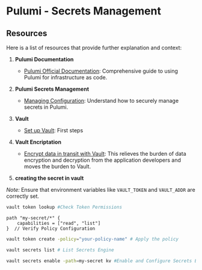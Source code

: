 # Pulumi - Secrets Management

## Resources

Here is a list of resources that provide further explanation and context:

1. **Pulumi Documentation**
   - [Pulumi Official Documentation](https://www.pulumi.com/docs/): Comprehensive guide to using Pulumi for infrastructure as code.

2. **Pulumi Secrets Management**
   - [Managing Configuration](https://www.sanjaybhagia.com/2021/01/26/pulumi-secrets-management): Understand how to securely manage secrets in Pulumi.

3. **Vault**

    - [Set up Vault](https://developer.hashicorp.com/vault/tutorials/get-started/setup): First steps


4. **Vault Encriptation**
   - [Encrypt data in transit with Vault](https://developer.hashicorp.com/vault/tutorials/encryption-as-a-service/eaas-transit): This relieves the burden of data encryption and decryption from the application developers and moves the burden to Vault.



5. **creating the secret in vault**

*Note:* Ensure that environment variables like `VAULT_TOKEN` and `VAULT_ADDR` are correctly set.

  ```bash
  vault token lookup #Check Token Permissions
  ```

  ```hcl
  path "my-secret/*" {
      capabilities = ["read", "list"]
  }  // Verify Policy Configuration
  ```

  ```bash
  vault token create -policy="your-policy-name" # Apply the policy
  ```

  ```bash
  vault secrets list # List Secrets Engine
  ```

  ```bash
  vault secrets enable -path=my-secret kv #Enable and Configure Secrets Engine
  ```

